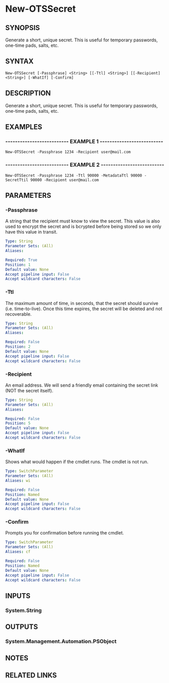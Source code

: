 # New-OTSSecret

## SYNOPSIS
Generate a short, unique secret.
This is useful for temporary passwords, one-time pads, salts, etc.

## SYNTAX

```
New-OTSSecret [-Passphrase] <String> [[-Ttl] <String>] [[-Recipient] <String>] [-WhatIf] [-Confirm]
```

## DESCRIPTION
Generate a short, unique secret.
This is useful for temporary passwords, one-time pads, salts, etc.

## EXAMPLES

### -------------------------- EXAMPLE 1 --------------------------
```
New-OTSSecret -Passphrase 1234 -Recipient user@mail.com
```

### -------------------------- EXAMPLE 2 --------------------------
```
New-OTSSecret -Passphrase 1234 -Ttl 90000 -MetadataTtl 90000 -SecretTtil 90000 -Recipient user@mail.com
```

## PARAMETERS

### -Passphrase
A string that the recipient must know to view the secret.
This value is also used to encrypt the secret and is bcrypted before being stored so we only have this value in transit.

```yaml
Type: String
Parameter Sets: (All)
Aliases: 

Required: True
Position: 1
Default value: None
Accept pipeline input: False
Accept wildcard characters: False
```

### -Ttl
The maximum amount of time, in seconds, that the secret should survive (i.e.
time-to-live).
Once this time expires, the secret will be deleted and not recoverable.

```yaml
Type: String
Parameter Sets: (All)
Aliases: 

Required: False
Position: 2
Default value: None
Accept pipeline input: False
Accept wildcard characters: False
```

### -Recipient
An email address.
We will send a friendly email containing the secret link (NOT the secret itself).

```yaml
Type: String
Parameter Sets: (All)
Aliases: 

Required: False
Position: 5
Default value: None
Accept pipeline input: False
Accept wildcard characters: False
```

### -WhatIf
Shows what would happen if the cmdlet runs.
The cmdlet is not run.

```yaml
Type: SwitchParameter
Parameter Sets: (All)
Aliases: wi

Required: False
Position: Named
Default value: None
Accept pipeline input: False
Accept wildcard characters: False
```

### -Confirm
Prompts you for confirmation before running the cmdlet.

```yaml
Type: SwitchParameter
Parameter Sets: (All)
Aliases: cf

Required: False
Position: Named
Default value: None
Accept pipeline input: False
Accept wildcard characters: False
```

## INPUTS

### System.String

## OUTPUTS

### System.Management.Automation.PSObject

## NOTES

## RELATED LINKS


